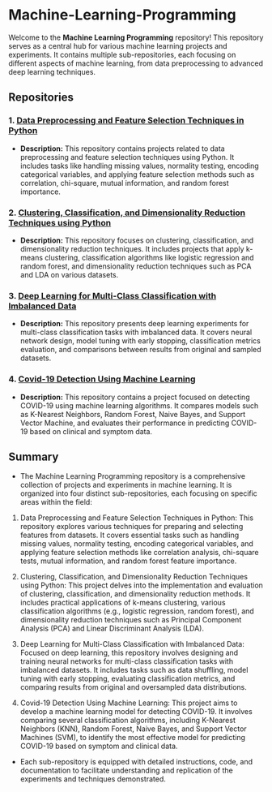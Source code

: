 # Machine-Learning-Programming

Welcome to the **Machine Learning Programming** repository! This repository serves as a central hub for various machine learning projects and experiments. It contains multiple sub-repositories, each focusing on different aspects of machine learning, from data preprocessing to advanced deep learning techniques.

## Repositories

### 1. [Data Preprocessing and Feature Selection Techniques in Python](link-to-repo1)
- **Description:** This repository contains projects related to data preprocessing and feature selection techniques using Python. It includes tasks like handling missing values, normality testing, encoding categorical variables, and applying feature selection methods such as correlation, chi-square, mutual information, and random forest importance.

### 2. [Clustering, Classification, and Dimensionality Reduction Techniques using Python](link-to-repo2)
- **Description:** This repository focuses on clustering, classification, and dimensionality reduction techniques. It includes projects that apply k-means clustering, classification algorithms like logistic regression and random forest, and dimensionality reduction techniques such as PCA and LDA on various datasets.

### 3. [Deep Learning for Multi-Class Classification with Imbalanced Data](link-to-repo3)
- **Description:** This repository presents deep learning experiments for multi-class classification tasks with imbalanced data. It covers neural network design, model tuning with early stopping, classification metrics evaluation, and comparisons between results from original and sampled datasets.

### 4. [Covid-19 Detection Using Machine Learning](link-to-repo4)
- **Description:** This repository contains a project focused on detecting COVID-19 using machine learning algorithms. It compares models such as K-Nearest Neighbors, Random Forest, Naive Bayes, and Support Vector Machine, and evaluates their performance in predicting COVID-19 based on clinical and symptom data.


## Summary

- The Machine Learning Programming repository is a comprehensive collection of projects and experiments in machine learning. It is organized into four distinct sub-repositories, each focusing on specific areas within the field:

1. Data Preprocessing and Feature Selection Techniques in Python: This repository explores various techniques for preparing and selecting features from datasets. It covers essential tasks such as handling missing values, normality testing, encoding categorical variables, and applying feature selection methods like correlation analysis, chi-square tests, mutual information, and random forest feature importance.

2. Clustering, Classification, and Dimensionality Reduction Techniques using Python: This project delves into the implementation and evaluation of clustering, classification, and dimensionality reduction methods. It includes practical applications of k-means clustering, various classification algorithms (e.g., logistic regression, random forest), and dimensionality reduction techniques such as Principal Component Analysis (PCA) and Linear Discriminant Analysis (LDA).

3. Deep Learning for Multi-Class Classification with Imbalanced Data: Focused on deep learning, this repository involves designing and training neural networks for multi-class classification tasks with imbalanced datasets. It includes tasks such as data shuffling, model tuning with early stopping, evaluating classification metrics, and comparing results from original and oversampled data distributions.

4. Covid-19 Detection Using Machine Learning: This project aims to develop a machine learning model for detecting COVID-19. It involves comparing several classification algorithms, including K-Nearest Neighbors (KNN), Random Forest, Naive Bayes, and Support Vector Machines (SVM), to identify the most effective model for predicting COVID-19 based on symptom and clinical data.

- Each sub-repository is equipped with detailed instructions, code, and documentation to facilitate understanding and replication of the experiments and techniques demonstrated.
